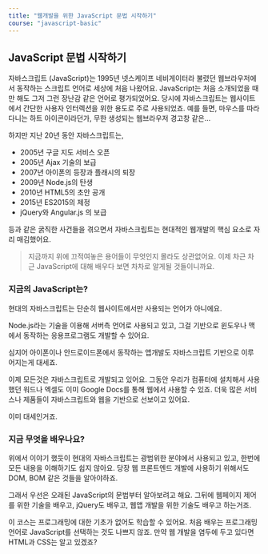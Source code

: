 ```yaml
---
title: "웹개발을 위한 JavaScript 문법 시작하기"
course: "javascript-basic"
---
```




## JavaScript 문법 시작하기

자바스크립트 (JavaScript)는 1995년 넷스케이프 네비게이터라 불렸던 웹브라우저에서 동작하는 스크립트 언어로 세상에 처음 나왔어요. JavaScript는 처음 소개되었을 때만 해도 그저 그런 장난감 같은 언어로 평가되었어요. 당시에 자바스크립트는 웹사이트에서 간단한 사용자 인터렉션을 위한 용도로 주로 사용되었죠. 예를 들면, 마우스를 따라다니는 하트 아이콘이라던가, 무한 생성되는 웹브라우저 경고창 같은...

하지만 지난 20년 동안 자바스크립트는,

- 2005년 구글 지도 서비스 오픈
- 2005년 Ajax 기술의 보급
- 2007년 아이폰의 등장과 플래시의 퇴장
- 2009년 Node.js의 탄생
- 2010년 HTML5의 초안 공개
- 2015년 ES2015의 제정
- jQuery와 Angular.js 의 보급

등과 같은 굵직한 사건들을 겪으면서 자바스크립트는 현대적인 웹개발의 핵심 요소로 자리 매김했어요.

> 지금까지 위에 끄적여놓은 용어들이 무엇인지 몰라도 상관없어요. 이제 차근 차근 JavaScript에 대해 배우다 보면 차차로 알게될 것들이니까요.



### 지금의 JavaScript는?

현대의 자바스크립트는 단순히 웹사이트에서만 사용되는 언어가 아니에요.

Node.js라는 기술을 이용해 서버측 언어로 사용되고 있고, 그걸 기반으로 윈도우나 맥에서 동작하는 응용프로그램도 개발할 수 있어요.

심지어 아이폰이나 안드로이드폰에서 동작하는 앱개발도 자바스크립트 기반으로 이루어지는게 대세죠.

이제 모든것은 자바스크립트로 개발되고 있어요. 그동안 우리가 컴퓨터에 설치해서 사용했던 워드나 엑셀도 이미 Google Docs를 통해 웹에서 사용할 수 있죠. 더욱 많은 서비스나 제품들이 자바스크립트와 웹을 기반으로 선보이고 있어요.

이미 대세인거죠.



### 지금 무엇을 배우나요?

위에서 이야기 했듯이 현대의 자바스크립트는 광범위한 분야에서 사용되고 있고, 한번에 모든 내용을 이해하기도 쉽지 않아요. 당장 웹 프론트엔드 개발에 사용하기 위해서도 DOM, BOM 같은 것들을 알아야하죠. 

그래서 우선은 오래된 JavaScript의 문법부터 알아보려고 해요. 그뒤에 웹페이지 제어를 위한 기술을 배우고, jQuery도 배우고, 웹앱 개발을 위한 기술도 배우고 하는거죠.

이 코스는 프로그래밍에 대한 기초가 없어도 학습할 수 있어요. 처음 배우는 프로그래밍 언어로 JavaScript를 선택하는 것도 나쁘지 않죠. 만약 웹 개발을 염두에 두고 있다면 HTML과 CSS는 알고 있겠죠?


